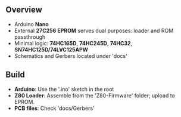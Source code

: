 ## Overview
- Arduino **Nano**
- External **27C256 EPROM** serves dual purposes: loader and ROM passthrough
- Minimal logic: **74HC165D**, **74HC245D**, **74HC32**, **SN74HC125D/74LVC125APW**
- Schematics and Gerbers located under 'docs'

## Build
- **Arduino**: Use the '.ino' sketch in the root
- **Z80 Loader**: Assemble from the 'Z80-Firmware' folder; upload to EPROM.
- **PCB files**: Check 'docs/Gerbers'






